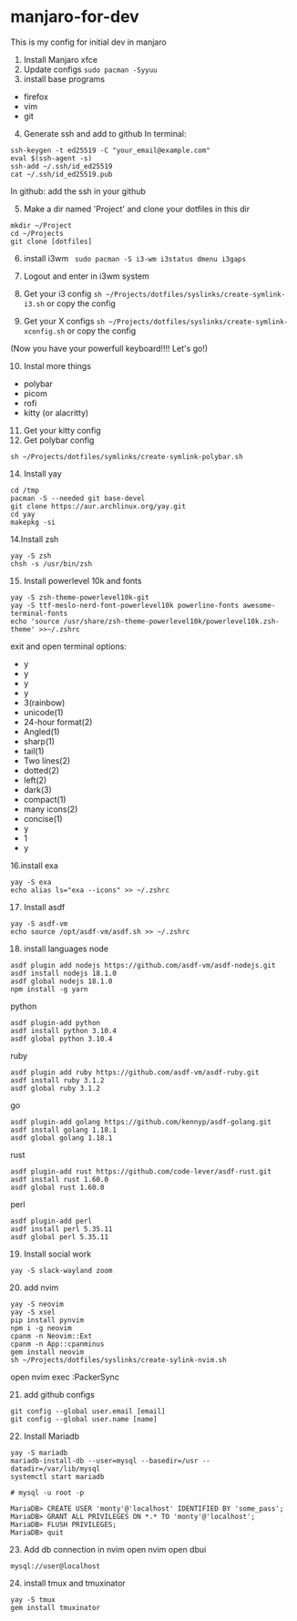 # manjaro-for-dev
This is my config for initial dev in manjaro

1. Install Manjaro xfce
2. Update configs
`sudo pacman -Syyuu`
3. install base programs
- firefox
- vim
- git
4. Generate ssh and add to github
In terminal:
```
ssh-keygen -t ed25519 -C "your_email@example.com"
eval $(ssh-agent -s)
ssh-add ~/.ssh/id_ed25519
cat ~/.ssh/id_ed25519.pub
```

In github: add the ssh in your github

5. Make a dir named 'Project' and clone your dotfiles in this dir
```
mkdir ~/Project
cd ~/Projects
git clone [dotfiles]
```
6. install i3wm
` sudo pacman -S i3-wm i3status dmenu i3gaps`
7. Logout and enter in i3wm system
8. Get your i3 config
```sh ~/Projects/dotfiles/syslinks/create-symlink-i3.sh```
or copy the config

9. Get your X configs
```sh ~/Projects/dotfiles/syslinks/create-symlink-xconfig.sh```
or copy the config

(Now you have your powerfull keyboard!!!! Let's go!)

10. Instal more things
- polybar
- picom
- rofi
- kitty (or alacritty)

11. Get your kitty config
12. Get polybar config
```
sh ~/Projects/dotfiles/symlinks/create-symlink-polybar.sh
```
14. Install yay
```
cd /tmp
pacman -S --needed git base-devel
git clone https://aur.archlinux.org/yay.git
cd yay
makepkg -si
```

14.Install zsh
```
yay -S zsh
chsh -s /usr/bin/zsh
```
15. Install powerlevel 10k and fonts
```
yay -S zsh-theme-powerlevel10k-git
yay -S ttf-meslo-nerd-font-powerlevel10k powerline-fonts awesome-terminal-fonts
echo 'source /usr/share/zsh-theme-powerlevel10k/powerlevel10k.zsh-theme' >>~/.zshrc
```
exit and open terminal
options:
- y
- y
- y
- y
- 3(rainbow)
- unicode(1)
- 24-hour format(2)
- Angled(1)
- sharp(1)
- tail(1)
- Two lines(2)
- dotted(2)
- left(2)
- dark(3)
- compact(1)
- many icons(2)
- concise(1)
- y
- 1
- y

16.install exa
```
yay -S exa
echo alias ls="exa --icons" >> ~/.zshrc
```
17. Install asdf
```
yay -S asdf-vm
echo source /opt/asdf-vm/asdf.sh >> ~/.zshrc
```

18. install languages
node
```
asdf plugin add nodejs https://github.com/asdf-vm/asdf-nodejs.git
asdf install nodejs 18.1.0
asdf global nodejs 18.1.0
npm install -g yarn
```

python
```
asdf plugin-add python
asdf install python 3.10.4
asdf global python 3.10.4
```
ruby
```
asdf plugin add ruby https://github.com/asdf-vm/asdf-ruby.git
asdf install ruby 3.1.2
asdf global ruby 3.1.2
```

go
```
asdf plugin-add golang https://github.com/kennyp/asdf-golang.git
asdf install golang 1.18.1
asdf global golang 1.18.1
```

rust
```
asdf plugin-add rust https://github.com/code-lever/asdf-rust.git
asdf install rust 1.60.0
asdf global rust 1.60.0
```

perl
```
asdf plugin-add perl
asdf install perl 5.35.11
asdf global perl 5.35.11
```

19. Install social work
```
yay -S slack-wayland zoom
```

20. add nvim
```
yay -S neovim
yay -S xsel
pip install pynvim
npm i -g neovim
cpanm -n Neovim::Ext
cpanm -n App::cpanminus
gem install neovim
sh ~/Projects/dotfiles/syslinks/create-sylink-nvim.sh
```
open nvim
exec :PackerSync

21. add github configs
```
git config --global user.email [email]
git config --global user.name [name]
```
22. Install Mariadb
```
yay -S mariadb
mariadb-install-db --user=mysql --basedir=/usr --datadir=/var/lib/mysql
systemctl start mariadb

# mysql -u root -p

MariaDB> CREATE USER 'monty'@'localhost' IDENTIFIED BY 'some_pass';
MariaDB> GRANT ALL PRIVILEGES ON *.* TO 'monty'@'localhost';
MariaDB> FLUSH PRIVILEGES;
MariaDB> quit
```
23. Add db connection in nvim
open nvim
open dbui
```
mysql://user@localhost
```
24. install tmux and tmuxinator
```
yay -S tmux
gem install tmuxinator
```
